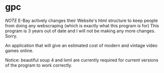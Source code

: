 # gpc
*NOTE* E-Bay actively changes their Website's html structure to keep people from doing any webscraping (which is exactly what this program is for) This program is 3 years out of date and I will not be making any more changes. Sorry. 

An application that will give an estimated cost of modern and vintage video games online.

Notice: beautiful soup 4 and lxml are currently required for current versions of the program to work correctly.
